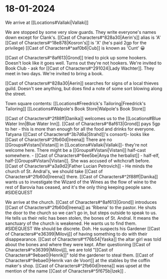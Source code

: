 # 18-01-2024
We arrive at [[Locations#Vallaki|Vallaki]]

We are stopped by some very slow guards. They write everyone's names down except for Clank's.
[[Cast of Characters#^828a30|Aerin's]] alias is 'A'
[[Cast of Characters#^18e878|Kosron's]] is 'X' (he's paid 2gp for the privilege)
[[Cast of Characters#^aaf0b6|Cub]] is known as 'Cunt' 😀

[[Cast of Characters#^8af613|Grond]] tried to pick up some hookers. Doesn't look like it goes well.
Turns out they're not hookers.
We're invited to Book Club - ask for [[Cast of Characters#^291024|Lady Wachter]]. They meet in two days. We're invited to bring a book.

[[Cast of Characters#^828a30|Aerin]] searches for signs of a local thieves guild. Doesn't see anything, but does find a note
of some sort blowing along the street.

Town square contents:
[[Locations#Freedrick's Tailoring|Freedrick's Tailoring]]
[[Locations#Walpole's Book Store|Walpole's Book Store]]

[[Cast of Characters#^2f88ff|Danika]] welcomes us to the [[Locations#Blue Water Inn|Blue Water Inn]].
[[Cast of Characters#^8af613|Grond]] pays 5gp to her - this is more than enough for all the food and drinks for everyone.
Tatyana ([[Cast of Characters#^3b7d6a|Strahd]]'s consort)- looks like [[Cast of Characters#^2fb60d|Ireena]]
There are no [[Groups#Vistani|Vistani]] in [[Locations#Vallaki|Vallaki]]- they're not welcome here.
There might be a [[Groups#Vistani|Vistani]] half-cast somewhere. - [[Cast of Characters#^6ee5be|Anya the herbalist]] - half-elf, half-[[Groups#Vistani|Vistani]].
She was accused of witchcraft before.
[[Cast of Characters#^a3a9d2|Father Lucian Petrovich]] - He minds the church of St. Andral's, we should take [[Cast of Characters#^2fb60d|Ireena]] there.
[[Cast of Characters#^2f88ff|Danika]] wants us to investigate the Wizard of the Wines as the flow of wine to the rest of Barovia has ceased, and it's the only thing keeping people sane.  #SIDEQUEST

We arrive at the church. [[Cast of Characters#^8af613|Grond]] introduces [[Cast of Characters#^2fb60d|Ireena]] as 'Ribena' to the pastor.
He shuts the door to the church so we can't go in, but steps outside to speak to us.
He tells us their relic has been stolen, the bones of St. Andral.
It means the sanctuary of the church is weakened.
He wants us to find them. #SIDEQUEST
We should be discrete. Doh.
He suspects his Gardener [[Cast of Characters#^e36399|Milovij]] of having something to do with their disappearance.
[[Cast of Characters#^f76b54|Yaska]] the altar girl was told about the bones and where they were kept.
After questioning [[Cast of Characters#^e36399|Milovij]], we are told "[[Cast of Characters#^9ebae0|Henrik]]" told the gardener to steal them.
[[Cast of Characters#^9ebae0|Henrik van de Voort]] at the stables by the coffin maker's shop.
[[Cast of Characters#^2fb60d|Ireena]] was upset at the mention of the name [[Cast of Characters#^5f675b|Izek]]
.

